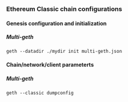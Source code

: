 ### Ethereum Classic chain configurations

#### __Genesis__ configuration and initialization

##### Multi-geth

```shell
geth --datadir ./mydir init multi-geth.json
```

#### Chain/network/client parameterts

##### Multi-geth

```shell
geth --classic dumpconfig
```

